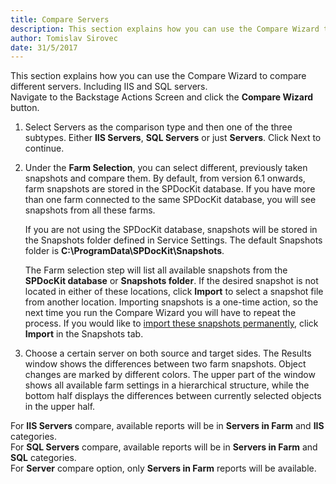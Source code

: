 ```yaml
---
title: Compare Servers
description: This section explains how you can use the Compare Wizard to compare different servers. Including IIS and SQL servers
author: Tomislav Sirovec
date: 31/5/2017
---
```


This section explains how you can use the Compare Wizard to compare different servers. Including IIS and SQL servers.  
Navigate to the Backstage Actions Screen and click the __Compare Wizard__ button.

1. Select Servers as the comparison type and then one of the three subtypes. Either __IIS Servers__, __SQL Servers__ or just __Servers__. Click Next to continue. 
1. Under the __Farm Selection__, you can select different, previously taken snapshots and compare them. By default, from version 6.1 onwards, farm snapshots are stored in the SPDocKit database. If you have more than one farm connected to the same SPDocKit database, you will see snapshots from all these farms. 

    If you are not using the SPDocKit database, snapshots will be stored in the Snapshots folder defined in Service Settings. The default Snapshots folder is __C:\ProgramData\SPDocKit\Snapshots__.

   The Farm selection step will list all available snapshots from the __SPDocKit database__ or __Snapshots folder__. If the desired snapshot is not located in either of these locations, click __Import__ to select a snapshot file from another location. Importing snapshots is a one-time action, so the next time you run the Compare Wizard you will have to repeat the process. If you would like to [import these snapshots permanently](#intrenal/get-to-know-spdockit/snapshots-screen), click __Import__ in the Snapshots tab.
1. Choose a certain server on both source and target sides.
    The Results window shows the differences between two farm snapshots.
    Object changes are marked by different colors. The upper part of the window shows all available farm settings in a hierarchical structure, while the bottom half displays the differences between currently selected objects in the upper half.

For __IIS Servers__ compare, available reports will be in __Servers in Farm__ and __IIS__ categories.  
For __SQL Servers__ compare, available reports will be in __Servers in Farm__ and __SQL__ categories.  
For __Server__ compare option, only __Servers in Farm__ reports will be available. 
